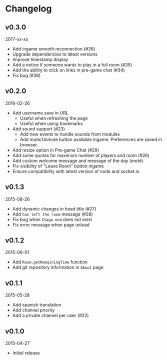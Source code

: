 Changelog
=========

v0.3.0
------
2017-xx-xx

- Add ingame smooth reconnection (#36)
- Upgrade dependencies to latest versions
- Improve timestamp display
- Add a notice if someone wants to play in a full room (#35)
- Add the ability to click on links in pre-game chat (#34)
- Fix bug (#38)

v0.2.0
------
2016-02-26

- Add username save in URL
  + Useful when refreshing the page
  + Useful when using bookmarks
- Add sound support (#23)
  + Add new events to handle sounds from modules
  + Add mute/Unmute button available ingame. Preferences are saved in browser.
- Add resize option in Pre-game Chat (#29)
- Add some quotas for maximum number of players and room (#26)
- Add custom welcome message and message of the day (motd)
- Fix visibility of "Leave Room" button ingame
- Ensure compatibility with latest version of node and socket.io

v0.1.3
------
2015-08-26

- Add dynamic changes in head title (#27)
- Add `has left the room` message (#28)
- Fix bug when `Stage.end` does not exist
- Fix error message when page unload

v0.1.2
------
2015-06-01

- Add `Room.getRemainingTime` function
- Add git repository information in `About` page

v0.1.1
------
2015-05-28

- Add spanish translation
- Add channel priority
- Add a private channel per user (#22)

v0.1.0
------
2015-04-27

- Initial release
